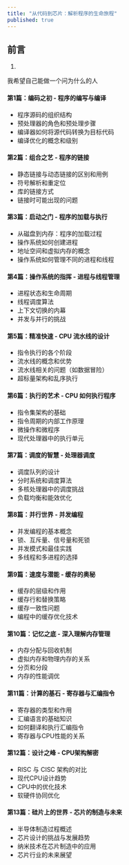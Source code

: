 ```yaml
---
title: "从代码到芯片：解析程序的生命旅程"
published: true
---
```


## 前言
1.
 我希望自己能做一个问为什么的人

#### 第1篇：编码之初 - 程序的编写与编译
- 程序源码的组织结构
- 预处理器的角色和预处理步骤
- 编译器如何将源代码转换为目标代码
- 编译优化的概念和级别

#### 第2篇：组合之艺 - 程序的链接
- 静态链接与动态链接的区别和用例
- 符号解析和重定位
- 库的链接方式
- 链接时可能出现的问题

#### 第3篇：启动之门 - 程序的加载与执行
- 从磁盘到内存：程序的加载过程
- 操作系统如何创建进程
- 地址空间和虚拟内存的概念
- 操作系统如何管理不同的进程和线程

#### 第4篇：操作系统的指挥 - 进程与线程管理
- 进程状态和生命周期
- 线程调度算法
- 上下文切换的内幕
- 并发与并行的挑战

#### 第5篇：精准快速 - CPU 流水线的设计
- 指令执行的各个阶段
- 流水线的概念和优势
- 流水线相关的问题（如数据冒险）
- 超标量架构和乱序执行

#### 第6篇：执行的艺术 - CPU 如何执行程序
- 指令集架构的基础
- 指令周期的内部工作原理
- 微操作和微程序
- 现代处理器中的执行单元

#### 第7篇：调度的智慧 - 处理器调度
- 调度队列的设计
- 分时系统和调度算法
- 多核处理器中的调度挑战
- 负载均衡和能效优化

#### 第8篇：并行世界 - 并发编程
- 并发编程的基本概念
- 锁、互斥量、信号量和死锁
- 并发模式和最佳实践
- 多线程和多进程的选择

#### 第9篇：速度与潜能 - 缓存的奥秘
- 缓存的层级和作用
- 缓存行和替换策略
- 缓存一致性问题
- 编程中的缓存优化技术

#### 第10篇：记忆之底 - 深入理解内存管理
- 内存分配与回收机制
- 虚拟内存和物理内存的关系
- 分页和分段
- 内存的性能调优

#### 第11篇：计算的基石 - 寄存器与汇编指令
- 寄存器的类型和作用
- 汇编语言的基础知识
- 如何翻译和执行汇编指令
- 寄存器与CPU性能的关系

#### 第12篇：设计之峰 - CPU架构解密
- RISC 与 CISC 架构的对比
- 现代CPU设计趋势
- CPU中的优化技术
- 软硬件协同优化

#### 第13篇：硅片上的世界 - 芯片的制造与未来
- 半导体制造过程概述
- 芯片设计的挑战与发展趋势
- 纳米技术在芯片制造中的应用
- 芯片行业的未来展望
